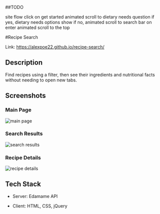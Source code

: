 ##TODO

site flow
click on get started
animated scroll to dietary needs question
if yes, dietary needs options show
if no, animated scroll to search bar
on enter animated scroll to the top


#Recipe Search

Link: https://alexpoe22.github.io/recipe-search/

## Description

Find recipes using a filter, then see their ingredients and nutritional facts without needing to open new tabs.

## Screenshots

### Main Page

![main page](/images/main.png)

### Search Results

![search results](/images/search.png)

### Recipe Details

![recipe details](/images/detail.png)

## Tech Stack

- Server: Edamame API

- Client: HTML, CSS, jQuery
